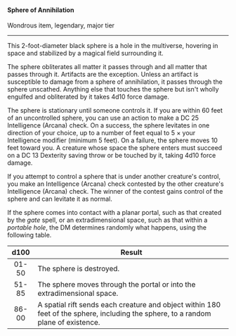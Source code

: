 #### Sphere of Annihilation

Wondrous item, legendary, major tier

---

This 2-foot-diameter black sphere is a hole in the multiverse, hovering in space and stabilized by a magical field surrounding it.

The sphere obliterates all matter it passes through and all matter that passes through it. Artifacts are the exception. Unless an artifact is susceptible to damage from a sphere of annihilation, it passes through the sphere unscathed. Anything else that touches the sphere but isn't wholly engulfed and obliterated by it takes 4d10 force damage.

The sphere is stationary until someone controls it. If you are within 60 feet of an uncontrolled sphere, you can use an action to make a DC 25 Intelligence (Arcana) check. On a success, the sphere levitates in one direction of your choice, up to a number of feet equal to 5 × your Intelligence modifier (minimum 5 feet). On a failure, the sphere moves 10 feet toward you. A creature whose space the sphere enters must succeed on a DC 13 Dexterity saving throw or be touched by it, taking 4d10 force damage.

If you attempt to control a sphere that is under another creature's control, you make an Intelligence (Arcana) check contested by the other creature's Intelligence (Arcana) check. The winner of the contest gains control of the sphere and can levitate it as normal.

If the sphere comes into contact with a planar portal, such as that created by the *gate* spell, or an extradimensional space, such as that within a *portable hole*, the DM determines randomly what happens, using the following table.

|  d100 | Result                                                                                                                             |
|:-----:|------------------------------------------------------------------------------------------------------------------------------------|
| 01-50 | The sphere is destroyed.                                                                                                           |
| 51-85 | The sphere moves through the portal or into the extradimensional space.                                                            |
| 86-00 | A spatial rift sends each creature and object within 180 feet of the sphere, including the sphere, to a random plane of existence. |



